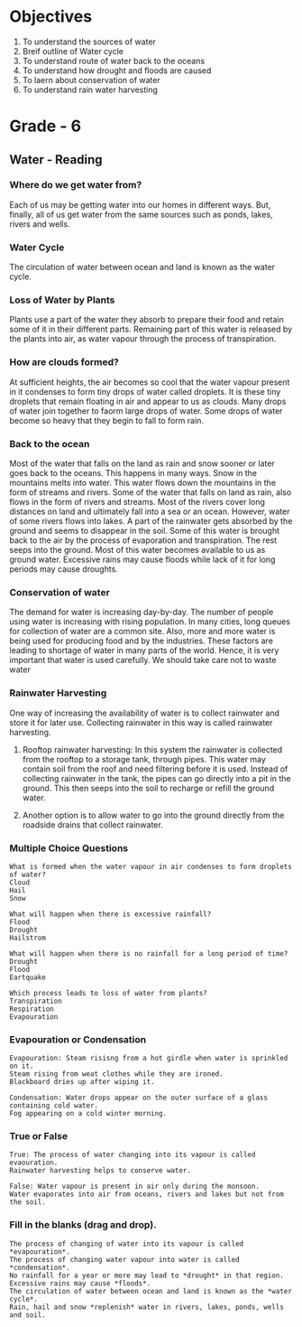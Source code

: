 # Objectives

1. To understand the sources of water
2. Breif outline of Water cycle 
3. To understand route of water back to the oceans 
4. To understand how drought and floods are caused
5. To laern about conservation of water
6. To understand rain water harvesting

# Grade - 6

## Water - Reading

### Where do we get water from?

Each of us may be getting water into our homes in different ways. But, finally, all of us get water from the same sources such as ponds, lakes, rivers and wells.

### Water Cycle

The circulation of water between ocean and land is known as the water cycle. 

### Loss of Water by Plants

Plants use a part of the water they absorb to prepare their food and retain some of it in their different parts.
Remaining part of this water is released by the plants into air, as water vapour through the process of transpiration.

### How are clouds formed? 

At sufficient heights, the air becomes so cool that the water vapour present in it condenses to form tiny drops of water called droplets. It is these tiny droplets that remain floating in air and appear to us as clouds. Many drops of water join together to faorm large drops of water.
Some drops of water become so heavy that they begin to fall to form rain.

### Back to the ocean

Most of the water that falls on the land as rain and snow
sooner or later goes back to the oceans. This happens in many ways. Snow in the mountains melts into water. This water flows down the mountains in the form of streams and
rivers. Some of the water that falls on land as rain, also flows in the form of rivers and streams. Most of the rivers cover long distances on land and ultimately fall into a sea or an ocean. However, water of some rivers flows
into lakes. A part of the rainwater gets absorbed by the ground and seems to disappear in the soil. Some of this water is brought back to the air by the process of evaporation and transpiration. The rest seeps into the ground. Most of this water becomes available to us as ground water. 
Excessive rains may cause floods while lack of it for long periods may cause droughts.

### Conservation of water

The demand for water is increasing day-by-day. The number of people using water is increasing with rising population. In many cities, long queues for collection of water are a common site. Also, more and more water is being used for producing food and by the industries. These factors are leading to shortage of water in many parts of
the world. Hence, it is very important that water is used carefully. We should take care not to waste water

### Rainwater Harvesting

One way of increasing the availability of water is to collect rainwater and store it for later use. Collecting rainwater in this way is called rainwater harvesting.

1. Rooftop rainwater harvesting: In this system the rainwater is collected from the rooftop to a storage tank, through pipes. This water may contain soil from the roof and need filtering before it is used. Instead of collecting
rainwater in the tank, the pipes can go directly into a pit in the ground. This then seeps into the soil to recharge or refill the ground water.

2. Another option is to allow water to go into the ground directly from the roadside drains that collect rainwater.


### Multiple Choice Questions 


```
What is formed when the water vapour in air condenses to form droplets of water?
Cloud
Hail
Snow

What will happen when there is excessive rainfall?
Flood
Drought
Hailstrom

What will happen when there is no rainfall for a long period of time?
Drought
Flood
Eartquake

Which process leads to loss of water from plants?
Transpiration
Respiration
Evapouration
```
### Evapouration or Condensation

```
Evapouration: Steam risisng from a hot girdle when water is sprinkled on it.
Steam rising from weat clothes while they are ironed.
Blackboard dries up after wiping it.

Condensation: Water drops appear on the outer surface of a glass containing cold water.
Fog appearing on a cold winter morning.
```

### True or False

```
True: The process of water changing into its vapour is called evaouration.
Rainwater harvesting helps to conserve water.

False: Water vapour is present in air only during the monsoon. 
Water evaporates into air from oceans, rivers and lakes but not from the soil.
```

### Fill in the blanks (drag and drop).
```
The process of changing of water into its vapour is called *evapouration*.
The process of changing water vapour into water is called *condensation*.
No rainfall for a year or more may lead to *drought* in that region.
Excessive rains may cause *floods*.
The circulation of water between ocean and land is known as the *water cycle*.
Rain, hail and snow *replenish* water in rivers, lakes, ponds, wells and soil.
```